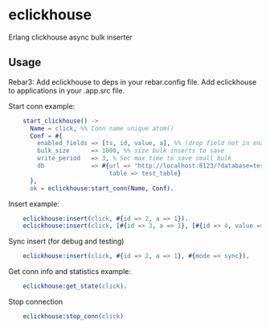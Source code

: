 eclickhouse
=====

Erlang clickhouse async bulk inserter

Usage
-----
Rebar3:
  Add eclickhouse to deps in your rebar.config file.
  Add eclickhouse to applications in your .app.src file.

Start conn example:
```erlang
    start_clickhouse() ->
      Name = click, %% Conn name unique atom()
      Conf = #{
        enabled_fields => [ts, id, value, a], %% (drop field not in enabled_fields) of all
        bulk_size      => 1000, %% size bulk inserts to save
        write_period   => 3, % Sec max time to save small bulk
        db             => #{url => "http://localhost:8123/?database=test_db", 
                            table => test_table}
      },
      ok = eclickhouse:start_conn(Name, Conf).
```

Insert example:
```erlang
    eclickhouse:insert(click, #{id => 2, a => 1}).
    eclickhouse:insert(click, [#{id => 3, a => 1}, [#{id => 4, value => 5}]).
```

Sync insert (for debug and testing)
```erlang
    eclickhouse:insert(click, #{id => 2, a => 1}, #{mode => sync}).
```


Get conn info and statistics example:
```erlang
    eclickhouse:get_state(click).
```

Stop connection
```erlang
    eclickhouse:stop_conn(click)
```
  
